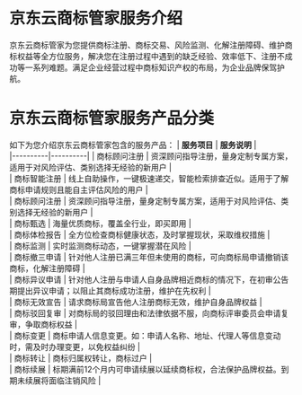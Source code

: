 # 京东云商标管家服务介绍
京东云商标管家为您提供商标注册、商标交易、风险监测、化解注册障碍、维护商标权益等全方位服务，解决您在注册过程中遇到的缺乏经验、效率低下、注册不成功等一系列难题。满足企业经营过程中商标知识产权的布局，为企业品牌保驾护航。
# 京东云商标管家服务产品分类
如下为您介绍京东云商标管家包含的服务产品：
| **服务项目** | **服务说明** |   
|----------|----------|
|    商标顾问注册    |    资深顾问指导注册，量身定制专属方案，适用于对风险评估、类别选择无经验的新用户    |  
|    商标智能注册    |    线上自助操作，一键极速递交，智能检索排查近似。适用于了解商标申请规则且能自主评估风险的用户    |  
|    商标顾问注册    |   资深顾问指导注册，量身定制专属方案，适用于对风险评估、类别选择无经验的新用户    |  
|   商标甄选    |    海量优质商标，覆盖全行业，即买即用    |  
|    商标体检报告    |    全方位检查商标健康状态，及时掌握现状，采取维权措施    |  
|    商标监测    |    实时监测商标动态，一键掌握潜在风险   |  
|    商标撤三申请    |   针对他人注册已满三年但未使用的商标，可向商标局申请撤销该商标，化解注册障碍    |  
|    商标异议申请    |    针对他人注册与申请人自身品牌相近商标的情况下，在初审公告期提出异议申请；以阻止其商标成功注册，维护在先权利    |  
|    商标无效宣告    |    请求商标局宣告他人注册商标无效，维护自身品牌权益    |  
|    商标驳回复审    |    对商标局的驳回理由和法律依据不服，向商标评审委员会申请复审，争取商标权益    |  
|    商标变更    |    商标申请人信息变更。如：申请人名称、地址、代理人等信息变动时，需及时办理变更，以免权益纠纷    |  
|    商标转让    |    商标归属权转让，商标过户    |  
|    商标续展    |   标期满前12个月内可申请续展以延续商标权，合法保护品牌权益。到期未续展将面临注销风险    |


